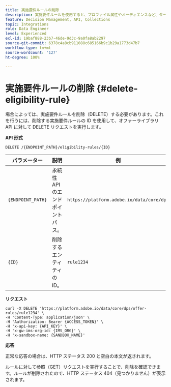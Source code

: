 ```yaml
---
title: 実施要件ルールの削除
description: 実施要件ルールを使用すると、プロファイル属性やオーディエンスなど、ターゲットにする項目に基づいて実施要件を満たす候補を定義できます。
feature: Decision Management, API, Collections
topic: Integrations
role: Data Engineer
level: Experienced
exl-id: 19baf888-23b7-46de-9d3c-9a0fa8ab2297
source-git-commit: 6378c4a8cb911088c685166b9c1b29a1773d47b7
workflow-type: tm+mt
source-wordcount: '127'
ht-degree: 100%

---
```


# 実施要件ルールの削除 {#delete-eligibility-rule}

場合によっては、実施要件ルールを削除（DELETE）する必要があります。これを行うには、削除する実施要件ルールの ID を使用して、オファーライブラリ API に対して DELETE リクエストを実行します。

**API 形式**

```http
DELETE /{ENDPOINT_PATH}/eligibility-rules/{ID}
```

| パラメーター | 説明 | 例 |
| --------- | ----------- | ------- |
| `{ENDPOINT_PATH}` | 永続性 API のエンドポイントパス。 | `https://platform.adobe.io/data/core/dps` |
| `{ID}` | 削除するエンティティの ID。 | `rule1234` |

**リクエスト**

```shell
curl -X DELETE 'https://platform.adobe.io/data/core/dps/offer-rules/rule1234' \
-H 'Content-Type: application/json' \
-H 'Authorization: Bearer {ACCESS_TOKEN}' \
-H 'x-api-key: {API_KEY}' \
-H 'x-gw-ims-org-id: {IMS_ORG}' \
-H 'x-sandbox-name: {SANDBOX_NAME}'
```

**応答**

正常な応答の場合は、HTTP ステータス 200 と空白の本文が返されます。

ルールに対して参照（GET）リクエストを実行することで、削除を確認できます。ルールが削除されたので、HTTP ステータス 404（見つかりません）が表示されます。
